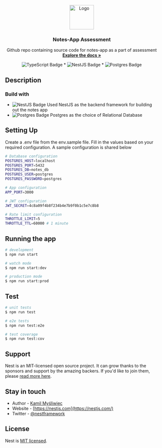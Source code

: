 
<div align="center">
  <a href="https://github.com/JoyalAJohney/Notes-App-Assessment/">
    <img src="https://raw.githubusercontent.com/othneildrew/Best-README-Template/master/images/logo.png" alt="Logo" width="80" height="80">
  </a>

  <h3 align="center">Notes-App Assessment</h3>

  <p align="center">
    Github repo containing source code for notes-app as a part of assessment
    <br />
    <a href="https://github.com/JoyalAJohney/Notes-App-Assessment/"><strong>Explore the docs »</strong></a>
    <br />
  </p>
  <img src="https://img.shields.io/badge/typescript-%23007ACC.svg?style=for-the-badge&logo=typescript&logoColor=white" alt="TypeScript Badge">
  *
  <img src="https://img.shields.io/badge/nestjs-%23E0234E.svg?style=for-the-badge&logo=nestjs&logoColor=white" alt="NestJS Badge">
  *
  <img src="https://img.shields.io/badge/postgres-%23316192.svg?style=for-the-badge&logo=postgresql&logoColor=white" alt="Postgres Badge">
</div>



## Description

### Build with
* <img src="https://img.shields.io/badge/nestjs-%23E0234E.svg?style=for-the-badge&logo=nestjs&logoColor=white" alt="NestJS Badge"> Used NestJS as the backend framework for building out the notes app
* <img src="https://img.shields.io/badge/postgres-%23316192.svg?style=for-the-badge&logo=postgresql&logoColor=white" alt="Postgres Badge"> Postgres as the choice of Relational Database
  

## Setting Up

Create a .env file from the env.sample file. Fill in the values based on your required configuration. A sample configuration is shared below
```bash
# Database configuration
POSTGRES_HOST=localhost 
POSTGRES_PORT=5432
POSTGRES_DB=notes_db
POSTGRES_USER=postgres
POSTGRES_PASSWORD=postgres

# App configuration
APP_PORT=3000

# JWT configuration
JWT_SECRET=4c8a09f4b8f234b4e7b9f0b1c5e7c8b8

# Rate limit configuration
THROTTLE_LIMIT=5
THROTTLE_TTL=60000 # 1 minute
```

## Running the app

```bash
# development
$ npm run start

# watch mode
$ npm run start:dev

# production mode
$ npm run start:prod
```

## Test

```bash
# unit tests
$ npm run test

# e2e tests
$ npm run test:e2e

# test coverage
$ npm run test:cov
```

## Support

Nest is an MIT-licensed open source project. It can grow thanks to the sponsors and support by the amazing backers. If you'd like to join them, please [read more here](https://docs.nestjs.com/support).

## Stay in touch

- Author - [Kamil Myśliwiec](https://kamilmysliwiec.com)
- Website - [https://nestjs.com](https://nestjs.com/)
- Twitter - [@nestframework](https://twitter.com/nestframework)

## License

Nest is [MIT licensed](LICENSE).
